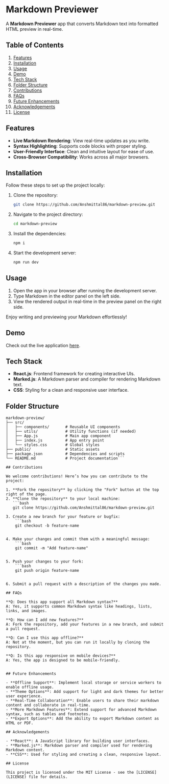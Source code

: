 # Markdown Previewer

A **Markdown Previewer** app that converts Markdown text into formatted HTML preview in real-time.

## Table of Contents
1. [Features](#features)  
2. [Installation](#installation)  
3. [Usage](#usage)  
4. [Demo](#demo)  
5. [Tech Stack](#tech-stack)  
6. [Folder Structure](#folder-structure)  
7. [Contributions](#contributions)  
8. [FAQs](#faqs)  
9. [Future Enhancements](#future-enhancements)  
10. [Acknowledgements](#acknowledgements)  
11. [License](#license)

## Features
- **Live Markdown Rendering**: View real-time updates as you write.
- **Syntax Highlighting**: Supports code blocks with proper styling.
- **User-Friendly Interface**: Clean and intuitive layout for ease of use.
- **Cross-Browser Compatibility**: Works across all major browsers.

## Installation

Follow these steps to set up the project locally:

1. Clone the repository:
   ```bash
   git clone https://github.com/Anshmittal86/markdown-preview.git

2. Navigate to the project directory:
   ```bash
   cd markdown-preview


3. Install the dependencies:
   ```bash
   npm i


4. Start the development server:
   ```bash
   npm run dev

## Usage

1. Open the app in your browser after running the development server.
2. Type Markdown in the editor panel on the left side.
3. View the rendered output in real-time in the preview panel on the right side.

Enjoy writing and previewing your Markdown effortlessly!

## Demo

Check out the live application [here](https://markdown-preview-virid.vercel.app/).  

## Tech Stack

- **React.js**: Frontend framework for creating interactive UIs.
- **Marked.js**: A Markdown parser and compiler for rendering Markdown text.
- **CSS**: Styling for a clean and responsive user interface.

## Folder Structure 
```
markdown-preview/
├── src/
│   ├── components/       # Reusable UI components
│   ├── utils/            # Utility functions (if needed)
│   ├── App.js            # Main app component
│   ├── index.js          # App entry point
│   └── styles.css        # Global styles
├── public/               # Static assets
├── package.json          # Dependencies and scripts
└── README.md             # Project documentation```

## Contributions

We welcome contributions! Here’s how you can contribute to the project:

1. **Fork the repository** by clicking the "Fork" button at the top right of the page.
2. **Clone the repository** to your local machine:
   ```bash
   git clone https://github.com/Anshmittal86/markdown-preview.git

3. Create a new branch for your feature or bugfix:
    ```bash
    git checkout -b feature-name


4. Make your changes and commit them with a meaningful message:
    ```bash
    git commit -m "Add feature-name"


5. Push your changes to your fork:
    ```bash
    git push origin feature-name


6. Submit a pull request with a description of the changes you made.

## FAQs

**Q: Does this app support all Markdown syntax?**  
A: Yes, it supports common Markdown syntax like headings, lists, links, and images.

**Q: How can I add new features?**  
A: Fork the repository, add your features in a new branch, and submit a pull request.

**Q: Can I use this app offline?**  
A: Not at the moment, but you can run it locally by cloning the repository.

**Q: Is this app responsive on mobile devices?**  
A: Yes, the app is designed to be mobile-friendly.


## Future Enhancements

- **Offline Support**: Implement local storage or service workers to enable offline usage.
- **Theme Options**: Add support for light and dark themes for better user experience.
- **Real-Time Collaboration**: Enable users to share their markdown content and collaborate in real-time.
- **More Markdown Features**: Extend support for advanced Markdown syntax, such as tables and footnotes.
- **Export Options**: Add the ability to export Markdown content as HTML or PDF.

## Acknowledgements

- **React**: A JavaScript library for building user interfaces.
- **Marked.js**: Markdown parser and compiler used for rendering Markdown content.
- **CSS**: Used for styling and creating a clean, responsive layout.

## License

This project is licensed under the MIT License - see the [LICENSE](LICENSE) file for details.
